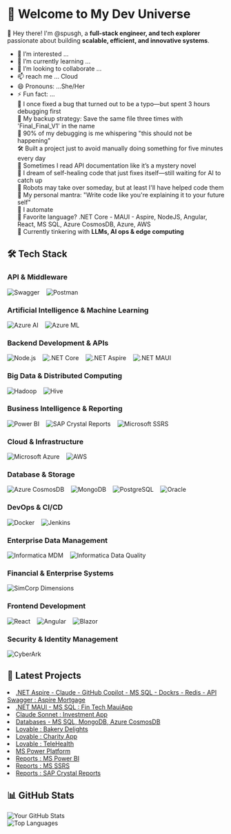# 🚀 Welcome to My Dev Universe  

👋 Hey there! I'm @spusgh, a **full-stack engineer, and tech explorer** passionate about building **scalable, efficient, and innovative systems**.
- 👀 I’m interested ...
- 🌱 I’m currently learning ...
- 💞️ I’m looking to collaborate ...
- 📫 reach me ... Cloud
- 😄 Pronouns: ...She/Her
- ⚡ Fun fact: ...<br/>
      🔧 I once fixed a bug that turned out to be a typo—but spent 3 hours debugging first<br/>
      💾 My backup strategy: Save the same file three times with 'Final_Final_V1' in the name<br/>
      🎯 90% of my debugging is me whispering "this should not be happening"<br/>
      🛠️ Built a project just to avoid manually doing something for five minutes every day<br/>
      👀 Sometimes I read API documentation like it’s a mystery novel<br/>
      📡 I dream of self-healing code that just fixes itself—still waiting for AI to catch up<br/>
      🦾 Robots may take over someday, but at least I'll have helped code them<br/>
      🚀 My personal mantra: "Write code like you're explaining it to your future self"<br/>
      🧐 I automate <br/>
      🎯 Favorite language? .NET Core - MAUI - Aspire, NodeJS, Angular, React, MS SQL, Azure CosmosDB, Azure, AWS <br/>
      🤖 Currently tinkering with **LLMs, AI ops & edge computing**  <br/>



## 🛠 Tech Stack  

### **API & Middleware**  
![Swagger](https://img.shields.io/badge/-Swagger-85EA2D?style=flat&logo=swagger)  &nbsp;&nbsp; ![Postman](https://img.shields.io/badge/-Postman-FF6C37?style=flat&logo=postman)

### **Artificial Intelligence & Machine Learning**  
![Azure AI](https://img.shields.io/badge/-Azure%20AI-0078D4?style=flat&logo=microsoftazure)  &nbsp;&nbsp; ![Azure ML](https://img.shields.io/badge/-Azure%20Machine%20Learning-0078D4?style=flat&logo=microsoftazure)  

### **Backend Development & APIs**  
![Node.js](https://img.shields.io/badge/-Node.js-339933?style=flat&logo=node.js)  &nbsp;&nbsp; ![.NET Core](https://img.shields.io/badge/-.NET%20Core-512BD4?style=flat&logo=dotnet)  &nbsp;&nbsp; ![.NET Aspire](https://img.shields.io/badge/-.NET%20Aspire-333?style=flat&logo=dotnet)  &nbsp;&nbsp; ![.NET MAUI](https://img.shields.io/badge/-.NET%20MAUI-512BD4?style=flat&logo=dotnet)  

### **Big Data & Distributed Computing**  
![Hadoop](https://img.shields.io/badge/-Hadoop-333?style=flat&logo=apachehadoop)  &nbsp;&nbsp; ![Hive](https://img.shields.io/badge/-Hive-333?style=flat&logo=apachehive)  

### **Business Intelligence & Reporting**  
![Power BI](https://img.shields.io/badge/-Power%20BI-333?style=flat&logo=powerbi)  &nbsp;&nbsp; ![SAP Crystal Reports](https://img.shields.io/badge/-SAP%20Crystal%20Reports-333?style=flat&logo=sap)  &nbsp;&nbsp; ![Microsoft SSRS](https://img.shields.io/badge/-SQL%20Server%20Reporting%20Services-333?style=flat&logo=microsoftsqlserver)  

### **Cloud & Infrastructure**  
![Microsoft Azure](https://img.shields.io/badge/-Azure-0078D4?style=flat&logo=microsoftazure)  &nbsp;&nbsp; ![AWS](https://img.shields.io/badge/-AWS-232F3E?style=flat&logo=amazonaws)  

### **Database & Storage**  
![Azure CosmosDB](https://img.shields.io/badge/-Azure%20CosmosDB-333?style=flat&logo=microsoftazure)  &nbsp;&nbsp; ![MongoDB](https://img.shields.io/badge/-MongoDB-47A248?style=flat&logo=mongodb)  &nbsp;&nbsp; ![PostgreSQL](https://img.shields.io/badge/-PostgreSQL-336791?style=flat&logo=postgresql)  &nbsp;&nbsp; ![Oracle](https://img.shields.io/badge/-Oracle-F80000?style=flat&logo=oracle)  

### **DevOps & CI/CD**  
![Docker](https://img.shields.io/badge/-Docker-2496ED?style=flat&logo=docker)  &nbsp;&nbsp; ![Jenkins](https://img.shields.io/badge/-Jenkins-333?style=flat&logo=jenkins)  

### **Enterprise Data Management**  
![Informatica MDM](https://img.shields.io/badge/-Informatica%20MDM-333?style=flat&logo=informatica)  &nbsp;&nbsp; ![Informatica Data Quality](https://img.shields.io/badge/-Informatica%20Data%20Quality-333?style=flat&logo=informatica)  

### **Financial & Enterprise Systems**  
![SimCorp Dimensions](https://img.shields.io/badge/-SimCorp%20Dimensions-333?style=flat&logo=simcorp)  

### **Frontend Development**  
![React](https://img.shields.io/badge/-React-61DAFB?style=flat&logo=react)  &nbsp;&nbsp; ![Angular](https://img.shields.io/badge/-Angular-DD0031?style=flat&logo=angular)  &nbsp;&nbsp; ![Blazor](https://img.shields.io/badge/-Blazor-512BD4?style=flat&logo=blazor)  

### **Security & Identity Management**  
![CyberArk](https://img.shields.io/badge/-CyberArk-0033A0?style=flat&logo=cyberark)  




## 📢 Latest Projects  
<li><a href="https://github.com/spusgh/SaaS_Apps/tree/main/FinTech_.NETAspire">.NET Aspire - Claude - GitHub Copilot - MS SQL - Dockrs - Redis - API Swagger : Aspire Mortgage</a><br/>
<li><a href="https://github.com/spusgh/SaaS_Apps/tree/main/FinTech_MauiApp">.NET MAUI - MS SQL : Fin Tech MauiApp</a></li>
<li><a href="https://github.com/spusgh/SaaS_Apps/tree/main/AgenticCoding/Claude%20Sonnet">Claude Sonnet : Investment App</a><br/>
<li><a href="https://github.com/spusgh/Db-Scripts">Databases - MS SQL, MongoDB, Azure CosmosDB</a><br/>
<li><a href="https://github.com/spusgh/SaaS_Apps/tree/main/NoCodeAIApps/Lovable/BakeryDelights">Lovable : Bakery Delights</a> <br/>
<li><a href="https://github.com/spusgh/SaaS_Apps/tree/main/NoCodeAIApps/Lovable/Charity">Lovable : Charity App</a>
<li><a href="https://github.com/spusgh/SaaS_Apps/tree/main/NoCodeAIApps/Lovable/TeleHealth">Lovable : TeleHealth</a> <br/>
<li><a href="https://github.com/spusgh/SaaS_Apps/tree/main/LowCodeAIApps/Microsoft%20Power%20Platform">MS Power Platform</a><br/>
<li><a href="https://github.com/spusgh/Business_Intelligence-Data_Analytics-Data_Visualization/tree/main/MS%20Power%20BI">Reports : MS Power BI</a><br/>
<li><a href="https://github.com/spusgh/Business_Intelligence-Data_Analytics-Data_Visualization/tree/main/MS%20SSRS">Reports : MS SSRS</a><br/>
<li><a href="https://github.com/spusgh/Business_Intelligence-Data_Analytics-Data_Visualization/tree/main/SAP%20Crystal%20Reports">Reports : SAP Crystal Reports</a><br/>


## 📊 GitHub Stats  
![Your GitHub Stats](https://github-readme-stats.vercel.app/api?username=spusgh&show_icons=true&theme=radical)  
![Top Languages](https://github-readme-stats.vercel.app/api/top-langs/?username=spusgh&layout=compact&theme=radical)

<!---
spusgh/spusgh is a ✨ special ✨ repository because its `README.md` (this file) appears on your GitHub profile.
You can click the Preview link to take a look at your changes.
--->
